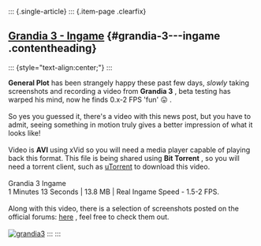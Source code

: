 ::: {.single-article}
::: {.item-page .clearfix}
## [Grandia 3 - Ingame](/176-grandia-3-ingame.html) {#grandia-3---ingame .contentheading}

::: {style="text-align:center;"}
:::

**General Plot** has been strangely happy these past few days, *slowly*
taking screenshots and recording a video from **Grandia 3** , beta
testing has warped his mind, now he finds 0.x-2 FPS \'fun\'
😛 .\
\
So yes you guessed it, there\'s a video with this news post, but you
have to admit, seeing something in motion truly gives a better
impression of what it looks like!\
\
Video is **AVI** using xVid so you will need a media player capable of
playing back this format. This file is being shared using **Bit
Torrent** , so you will need a torrent client, such as
[uTorrent](http://www.utorrent.com/) to download this video.\
\
Grandia 3 Ingame\
1 Minutes 13 Seconds \| 13.8 MB \| Real Ingame Speed - 1.5-2 FPS.\
\
Along with this video, there is a selection of screenshots posted on the
official forums:
[here](http://forums.ngemu.com/pcsx2-official-forum/69120-grandia-3-ingame-pcsx2-net-news-topic.html)
, feel free to check them out.\
\
[![grandia3](/images/stories/frontend/various/Grandia310_thumb.jpg)](/images/stories/frontend/various/Grandia310.jpg)
:::
:::
